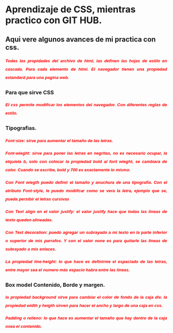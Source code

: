 # Aprendizaje de CSS, mientras practico con GIT HUB.

## Aqui vere algunos avances de mi practica con css.
Todas las propidades del archivo de html, las definen las hojas de estilo en cascada.
Para cada elemento de html. El navegador tienen una propiedad estandard para una pagina 
web.

### Para que sirve CSS
El css permite modificar los elementos del navegador. Con diferentes reglas de estilo.

### Tipografias.
Font-size: sirve para aumentar el tamaño de las letras.

Font-wieght: sirve para poner las letras en negritas, no es necesario ocupar, la etquieta b,
solo con colocar la propiedad bold al font wieght, se cambiara de color.
Cuando se escribe, bold y 700 es exactamente lo mismo. 

<style>
p{
  color: red;
  font-family: sans-serif;
  font-size: 13px;
  font-weight:bolder;
  font-style:oblique 40deg;
  text-align: justify;
  text-decoration: none;
    line-height: 2;
}
</style>
Con Font wiegth puedo definir el tamaño y anuchura de una tipografia.
Con el atributo Font-style, le puedo modiifcar como se vera la letra, ejemplo que se,
pueda persibir el letras <i> cursivas </i>

Con Text align en el valor justify: el valor justify hace que todas las lineas de texto queden alineadas.

Con Text decoration: puedo agregar un subrayado a mi texto en la parte inferior o superior de mis parrafos.
Y con el valor none es para quitarle las lineas de subrayado a mis enlaces.

La propiedad line-height: lo que hace es definirme el espaciado de las letras, entre mayor sea el numero más espacio habra entre las lineas.

### Box model  Contenido, Borde y margen.

la propiedad background sirve para cambiar el color de fondo de la caja div.
la propiedad width y heigth sirven para hacer el ancho y largo de una caja en css.

Padding o relleno: lo que hace es aumentar el tamaño que hay dentro de la caja osea el contenido.
